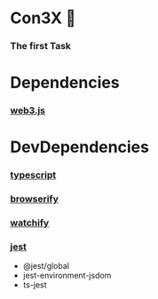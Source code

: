 # Con3X 🚀

### The first Task

# Dependencies

### [web3.js](https://web3js.org/)

# DevDependencies

### [typescript](https://www.typescriptlang.org/)
### [browserify](https://browserify.org/) 
### [watchify](https://www.npmjs.com/package/watchify) 
### [jest](https://jestjs.io/)
- @jest/global
- jest-environment-jsdom 
- ts-jest 